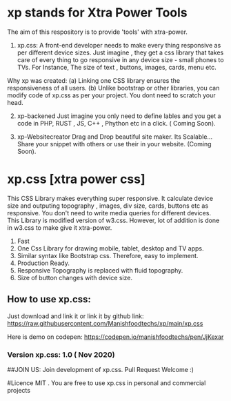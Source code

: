 # xp stands for Xtra Power Tools
The aim of this respository is to provide 'tools' with xtra-power. 
1. xp.css:
A front-end developer needs to make every thing responsive as per different device sizes. Just imagine , they get a css library that takes care of every thing to go responsive in any device size - small phones to TVs. For Instance,
The size of text , buttons, images, cards, menu etc.

Why xp was created:
(a) Linking one CSS library ensures the responsiveness of all users. 
(b) Unlike bootstrap or other libraries, you can modify code of xp.css as per your project. You dont need to scratch your head.

2. xp-backened
Just imagine you only need to define lables and you get a code in PHP, RUST , JS, C++ , Phython etc in a click. ( Coming Soon).

3. xp-Websitecreator
Drag and Drop beautiful site maker. Its Scalable... Share your snippet with others or use their in your website. (Coming Soon).


# xp.css [xtra power css]
This CSS Library makes everything super responsive. It calculate device size and outputing topography , images, div size, cards, buttons etc as responsive. You don't need to write media queries for different devices. This Library is modified version of w3.css. However, lot of addition is done in w3.css to make give it xtra-power.

1. Fast 
2. One Css Library for drawing mobile, tablet, desktop and TV apps.
3. Similar syntax like Bootstrap css. Therefore, easy to implement.
4. Production Ready.
5. Responsive Topography is replaced with fluid topography.
6. Size of button changes with device size. 

## How to use xp.css:
Just download and link it or 
link it by github link: https://raw.githubusercontent.com/Manishfoodtechs/xp/main/xp.css

Here is demo on codepen:
https://codepen.io/manishfoodtechs/pen/JjKexar

### Version xp.css: 1.0 ( Nov 2020)

##JOIN US:
Join development of xp.css. Pull Request Welcome :)

#Licence
MIT . You are free to use xp.css in personal and commercial projects
